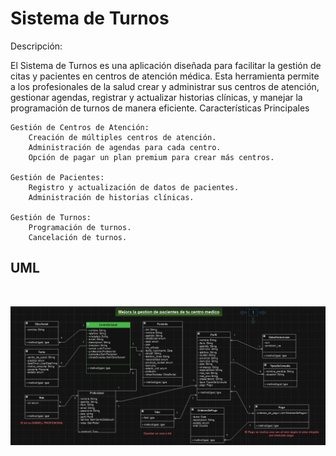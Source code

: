 
<h1>Sistema de Turnos</h1>
Descripción:

El Sistema de Turnos es una aplicación diseñada para facilitar la gestión de citas y pacientes en centros de atención médica. Esta herramienta permite a los profesionales de la salud crear y administrar sus centros de atención, gestionar agendas, registrar y actualizar historias clínicas, y manejar la programación de turnos de manera eficiente.
Características Principales

    Gestión de Centros de Atención:
        Creación de múltiples centros de atención.
        Administración de agendas para cada centro.
        Opción de pagar un plan premium para crear más centros.

    Gestión de Pacientes:
        Registro y actualización de datos de pacientes.
        Administración de historias clínicas.

    Gestión de Turnos:
        Programación de turnos.
        Cancelación de turnos.

<h2>UML</h2>
<br>

![uml_centro_salud.png](src%2Fmain%2Fresources%2Fstatic%2Fuml_centro_salud.png)